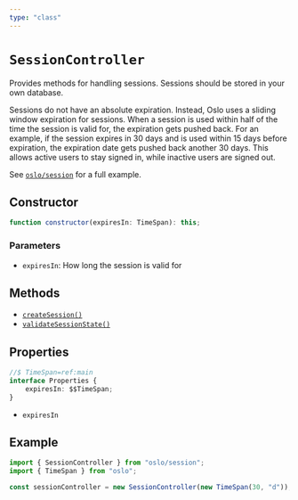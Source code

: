 ```yaml
---
type: "class"
---
```


# `SessionController`

Provides methods for handling sessions. Sessions should be stored in your own database.

Sessions do not have an absolute expiration. Instead, Oslo uses a sliding window expiration for sessions. When a session is used within half of the time the session is valid for, the expiration gets pushed back. For an example, if the session expires in 30 days and is used within 15 days before expiration, the expiration date gets pushed back another 30 days. This allows active users to stay signed in, while inactive users are signed out.

See [`oslo/session`](/reference/session) for a full example.

## Constructor

```ts
function constructor(expiresIn: TimeSpan): this;
```

### Parameters

- `expiresIn`: How long the session is valid for

## Methods

- [`createSession()`](ref:sessio/SessionController)
- [`validateSessionState()`](ref:session/SessionController)

## Properties

```ts
//$ TimeSpan=ref:main
interface Properties {
	expiresIn: $$TimeSpan;
}
```

- `expiresIn`

## Example

```ts
import { SessionController } from "oslo/session";
import { TimeSpan } from "oslo";

const sessionController = new SessionController(new TimeSpan(30, "d"));
```
